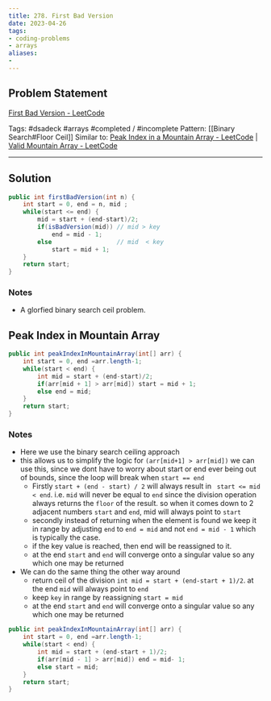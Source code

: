 ```yaml
---
title: 278. First Bad Version
date: 2023-04-26
tags:
- coding-problems
- arrays
aliases:
- 
---
```



## Problem Statement
[First Bad Version - LeetCode](https://leetcode.com/problems/first-bad-version/)

Tags:  #dsadeck   #arrays #completed / #incomplete
Pattern: [[Binary Search#Floor Ceil]]
Similar to: [Peak Index in a Mountain Array - LeetCode](https://leetcode.com/problems/peak-index-in-a-mountain-array/) |  [Valid Mountain Array - LeetCode](https://leetcode.com/problems/valid-mountain-array/)

---

## Solution
``` java
public int firstBadVersion(int n) {
	int start = 0, end = n, mid ;
	while(start <= end) {
		mid = start + (end-start)/2;
		if(isBadVersion(mid)) // mid > key
			end = mid - 1;
		else                  // mid  < key
			start = mid + 1;
	}
	return start;
}
```

### Notes
- A glorfied binary search ceil problem.


## Peak Index in Mountain Array
``` java
public int peakIndexInMountainArray(int[] arr) {
	int start = 0, end =arr.length-1;
	while(start < end) {
		int mid = start + (end-start)/2;
		if(arr[mid + 1] > arr[mid]) start = mid + 1;
		else end = mid;
	}
	return start;
}
```

### Notes
- Here we use the binary search ceiling approach
- this allows us to simplify the logic for `(arr[mid+1] > arr[mid])` we can use this, since we dont have to worry about start or end ever being out of bounds, since the loop will break when `start == end` 
	- Firstly `start + (end - start) / 2` will always result in ` start <= mid  < end`. i.e. `mid` will never be equal to `end` since the division operation always returns the `floor` of the result. so when it comes down to 2 adjacent numbers `start` and `end`, mid will always point to `start`
	- secondly instead of returning when the element is found we keep it in range by adjusting `end` to  `end = mid` and not `end = mid - 1` which is typically the case.
	- if the key value is reached, then end will be reassigned to it.
	- at the end `start` and `end` will converge onto a singular value so any which one may be returned
- We can do the same thing the other way around
	- return ceil of the division `int mid = start + (end-start + 1)/2`. at the end `mid` will always point to `end`
	- keep `key` in range by reassigning `start = mid`
	- at the end `start` and `end` will converge onto a singular value so any which one may be returned

``` java
public int peakIndexInMountainArray(int[] arr) {
	int start = 0, end =arr.length-1;
	while(start < end) {
		int mid = start + (end-start + 1)/2;
		if(arr[mid - 1] > arr[mid]) end = mid- 1;
		else start = mid;
	}
	return start;
}
```


